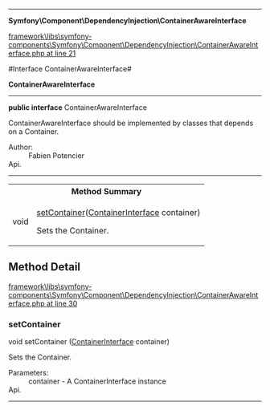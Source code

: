 

- - -

**Symfony\Component\DependencyInjection\ContainerAwareInterface**


<a href="https://github.com/JeyDotC/Hirudo/blob/master/framework/libs/symfony-components/Symfony/Component/DependencyInjection/ContainerAwareInterface.php#L21" target='_blank'>framework\libs\symfony-components\Symfony\Component\DependencyInjection\ContainerAwareInterface.php at line 21</a>

#Interface ContainerAwareInterface#

**ContainerAwareInterface**




- - -

<p><strong>public  interface</strong> <span>ContainerAwareInterface</span></p>

<div class="comment" id="overview_description"><p>ContainerAwareInterface should be implemented by classes that depends on a Container.</p></div>

<dl>
<dt>Author:</dt>
<dd>Fabien Potencier <fabien@symfony.com></dd>
<dt>Api.</dt>
</dl>


- - -

<table id="summary_method">
<tr><th colspan="2">Method Summary</th></tr>
<tr>
<td><span class='k'></span> <span class='nx'>void</span></td>
<td class="description"><p class="name"><a href="#setcontainer">setContainer</a>(<a href="https://github.com/JeyDotC/Hirudo/blob/master/symfony/component/dependencyinjection/ContainerInterface.md">ContainerInterface</a> container)</p><p class="description">Sets the Container.</p></td>
</tr>
</table>

<h2 id="detail_method">Method Detail</h2>

<a href="https://github.com/JeyDotC/Hirudo/blob/master/framework/libs/symfony-components/Symfony/Component/DependencyInjection/ContainerAwareInterface.php#L30" target='_blank'>framework\libs\symfony-components\Symfony\Component\DependencyInjection\ContainerAwareInterface.php at line 30</a>

<h3 id="setContainer()">setContainer</h3>
<span class='k'></span> <span class='nx'>void</span> <span class='nf'>setContainer</span> (<a href="https://github.com/JeyDotC/Hirudo/blob/master/symfony/component/dependencyinjection/ContainerInterface.md">ContainerInterface</a> container)

<div class="details">
<p>Sets the Container.</p><dl>
<dt>Parameters:</dt>
<dd>container - A ContainerInterface instance</dd>
<dt>Api.</dt>
</dl>

</div>

- - -

